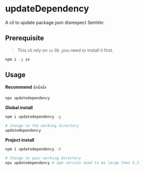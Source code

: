 # updateDependency

A cli to update package.json disrespect SemVer.

## Prerequisite

> This cli rely on `zx` lib ,you need to install it first.

```sh
npm i -g zx
```

## Usage

**Recommend** 👍👍👍

```sh
npx updatedependency
```

**Global install**

```sh
npm i updatedependency -g

# change to the working directory
updatedependency
```

**Project install**

```sh
npm i updatedependency -D

# Change to your working directory
npx updatedependency # npm version need to be large then 5.2
```
